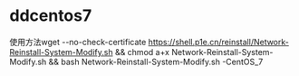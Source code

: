 # ddcentos7
使用方法wget --no-check-certificate https://shell.p1e.cn/reinstall/Network-Reinstall-System-Modify.sh && chmod a+x Network-Reinstall-System-Modify.sh && bash Network-Reinstall-System-Modify.sh -CentOS_7

